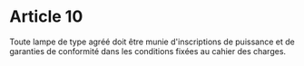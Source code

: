 # Article 10

Toute lampe de type agréé doit être munie d'inscriptions de puissance et de garanties de conformité dans les conditions fixées au cahier des charges.
